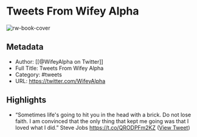 # Tweets From Wifey Alpha

![rw-book-cover](https://pbs.twimg.com/profile_images/1590756318691868673/E8zSqfzi.jpg)

## Metadata
- Author: [[@WifeyAlpha on Twitter]]
- Full Title: Tweets From Wifey Alpha
- Category: #tweets
- URL: https://twitter.com/WifeyAlpha

## Highlights
- “Sometimes life's going to hit you in the head with a brick. Do not lose faith. I am convinced that the only thing that kept me going was that I loved what I did.”
  Steve Jobs
  https://t.co/QRODPFm2KZ ([View Tweet](https://twitter.com/WifeyAlpha/status/1582661338349699072))
